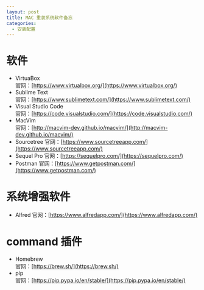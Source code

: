 ```yaml
---
layout: post
title: MAC 重装系统软件备忘
categories: 
  - 安装配置
---
```


# 软件
* VirtuaBox  
官网：[https://www.virtualbox.org/](https://www.virtualbox.org/)
* Sublime Text  
官网：[https://www.sublimetext.com/](https://www.sublimetext.com/)
* Visual Studio Code  
官网：[https://code.visualstudio.com/](https://code.visualstudio.com/)
* MacVim  
官网：[http://macvim-dev.github.io/macvim/](http://macvim-dev.github.io/macvim/)
* Sourcetree
官网：[https://www.sourcetreeapp.com/](https://www.sourcetreeapp.com/)
* Sequel Pro
官网：[https://sequelpro.com/](https://sequelpro.com/)
* Postman
官网：[https://www.getpostman.com/](https://www.getpostman.com/)

# 系统增强软件
* Alfred
官网：[https://www.alfredapp.com/](https://www.alfredapp.com/)

# command 插件
* Homebrew  
官网：[https://brew.sh/](https://brew.sh/)
* pip  
官网：[https://pip.pypa.io/en/stable/](https://pip.pypa.io/en/stable/)